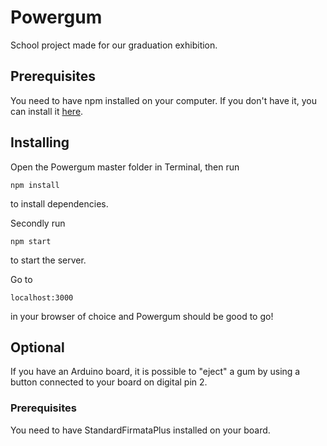 # Powergum

School project made for our graduation exhibition.

## Prerequisites

You need to have npm installed on your computer.
If you don't have it, you can install it [here](https://www.npmjs.com/get-npm).

## Installing

Open the Powergum master folder in Terminal, then run

```
npm install
```

to install dependencies.

Secondly run

```
npm start
```
to start the server.

Go to

```
localhost:3000
```
in your browser of choice and Powergum should be good to go!

## Optional

If you have an Arduino board, it is possible to "eject" a gum by using a button connected to your board on digital pin 2.

### Prerequisites

You need to have StandardFirmataPlus installed on your board.